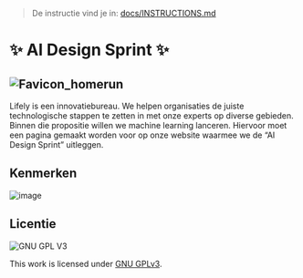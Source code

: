 > De instructie vind je in: [docs/INSTRUCTIONS.md](docs/INSTRUCTIONS.md)

# ✨ AI Design Sprint ✨


## ![Favicon_homerun](https://user-images.githubusercontent.com/112861261/213911626-a33b73ea-6500-47d9-ae56-7ed947590f23.png) 
Lifely is een innovatiebureau. We helpen organisaties de juiste technologische stappen te zetten in met onze experts op diverse gebieden. Binnen die propositie willen we machine learning lanceren. Hiervoor moet een pagina gemaakt worden voor op onze website waarmee we de “AI Design Sprint” uitleggen.



## Kenmerken
<!-- Bij Kenmerken staat welke technieken zijn gebruikt en hoe. Wat is de HTML structuur? Wat zijn de belangrijkste dingen in CSS? Wat is er met JS gedaan en hoe? -->

![image](https://user-images.githubusercontent.com/112861261/214784764-57b85ceb-6486-459a-a6be-e2a2ab786f1c.png)
## Licentie

![GNU GPL V3](https://www.gnu.org/graphics/gplv3-127x51.png)

This work is licensed under [GNU GPLv3](./LICENSE).
